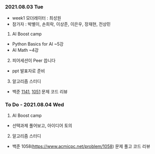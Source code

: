 ### 2021.08.03 Tue

- week1 모더레이터 : 최성원
- 참가자 : 박별이, 손희락, 이상준, 이은우, 장재현, 전상민

1. AI Boost camp
- Python Basics for AI ~5강
- AI Math ~4강

2. 피어세션이 Peer 씁니다
- ppt 발표자로 준비

3. 알고리즘 스터디
- 백준 [1141](https://www.acmicpc.net/problem/1141), [1051](https://www.acmicpc.net/problem/1051) 문제 코드 리뷰

### To Do - 2021.08.04 Wed 

1. AI Boost camp
- 선택과제 풀어보고, 아이디어 토의

2. 알고리즘 스터디
- 백준 1058(https://www.acmicpc.net/problem/1058) 문제 풀고 코드 리뷰
